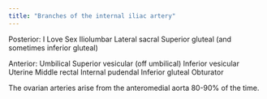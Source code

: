 ```yaml
---
title: "Branches of the internal iliac artery"
---
```

Posterior: I Love Sex
Iliolumbar
Lateral sacral
Superior gluteal (and sometimes inferior gluteal)

Anterior:
Umbilical 
Superior vesicular (off umbilical)
Inferior vesicular
Uterine
Middle rectal
Internal pudendal Inferior gluteal
Obturator

The ovarian arteries arise from the anteromedial aorta 80-90% of the time.

